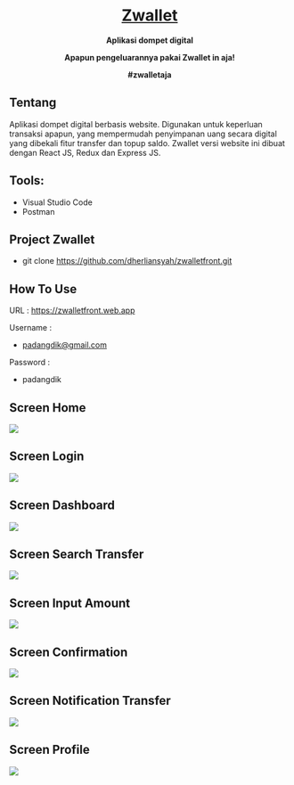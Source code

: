 <h1 align="center">
  <a href="https://zwalletfront.web.app">Zwallet</a>
</h1>

<p align="center"><b>Aplikasi dompet digital</b></p>
<p align="center"><b>Apapun pengeluarannya pakai Zwallet in aja!</b></p>
<p align="center"><b>#zwalletaja</b></p>

## Tentang

Aplikasi dompet digital berbasis website. Digunakan untuk keperluan transaksi apapun, yang mempermudah penyimpanan uang secara digital yang dibekali fitur transfer dan topup saldo. Zwallet versi website ini dibuat dengan React JS, Redux dan Express JS.

## Tools:

- Visual Studio Code
- Postman

## Project Zwallet

- git clone https://github.com/dherliansyah/zwalletfront.git


## How To Use

URL : https://zwalletfront.web.app

Username : 
- padangdik@gmail.com

Password :
- padangdik

## Screen Home

<img src="https://user-images.githubusercontent.com/67412768/102522183-81c8f600-40c8-11eb-9712-064e08a5233d.png">

## Screen Login

<img src="https://user-images.githubusercontent.com/67412768/102520473-534a1b80-40c6-11eb-9fd4-0ef56489598b.png">

## Screen Dashboard

<img src="https://user-images.githubusercontent.com/67412768/102520610-75dc3480-40c6-11eb-9093-49c89886f921.png">

## Screen Search Transfer

<img src="https://user-images.githubusercontent.com/67412768/102522790-47ac2400-40c9-11eb-93f6-6919a46d726a.png">

## Screen Input Amount

<img src="https://user-images.githubusercontent.com/67412768/102522892-6e6a5a80-40c9-11eb-8349-44df633a30a0.png">

## Screen Confirmation

<img src="https://user-images.githubusercontent.com/67412768/102523040-9c4f9f00-40c9-11eb-9cee-b9012499a6b4.png">

## Screen Notification Transfer

<img src="https://user-images.githubusercontent.com/67412768/102523163-c3a66c00-40c9-11eb-9bd4-cb427cc85083.png">

## Screen Profile

<img src="https://user-images.githubusercontent.com/67412768/102523269-dde04a00-40c9-11eb-8a33-b716af5d725d.png">





